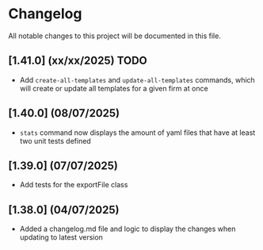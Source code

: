 # Changelog

All notable changes to this project will be documented in this file.

## [1.41.0] (xx/xx/2025) TODO
- Add `create-all-templates` and `update-all-templates` commands, which will create or update all templates for a given firm at once

## [1.40.0] (08/07/2025)
- `stats` command now displays the amount of yaml files that have at least two unit tests defined

## [1.39.0] (07/07/2025)
- Add tests for the exportFile class

## [1.38.0] (04/07/2025)
- Added a changelog.md file and logic to display the changes when updating to latest version
